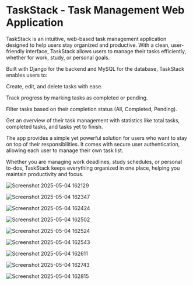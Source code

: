 # TaskStack - Task Management Web Application

TaskStack is an intuitive, web-based task management application designed to help users stay organized and productive. With a clean, user-friendly interface, TaskStack allows users to manage their tasks efficiently, whether for work, study, or personal goals.

Built with Django for the backend and MySQL for the database, TaskStack enables users to:

Create, edit, and delete tasks with ease.

Track progress by marking tasks as completed or pending.

Filter tasks based on their completion status (All, Completed, Pending).

Get an overview of their task management with statistics like total tasks, completed tasks, and tasks yet to finish.

The app provides a simple yet powerful solution for users who want to stay on top of their responsibilities. It comes with secure user authentication, allowing each user to manage their own task list.

Whether you are managing work deadlines, study schedules, or personal to-dos, TaskStack keeps everything organized in one place, helping you maintain productivity and focus.


![Screenshot 2025-05-04 162129](https://github.com/user-attachments/assets/dae0c087-3010-44eb-94bd-145132920d89)

![Screenshot 2025-05-04 162347](https://github.com/user-attachments/assets/985a63c6-daac-4e13-80e3-fe3ca112ad37)

![Screenshot 2025-05-04 162424](https://github.com/user-attachments/assets/40fd08ea-ed46-460c-ad8a-1a18adbb566f)

![Screenshot 2025-05-04 162502](https://github.com/user-attachments/assets/0a1b4447-8efa-4c9b-95d8-c550178896c1)

![Screenshot 2025-05-04 162524](https://github.com/user-attachments/assets/f507c58f-8d13-467a-936b-b4f462b5f826)

![Screenshot 2025-05-04 162543](https://github.com/user-attachments/assets/2c53c152-cbff-4505-963e-2b2713b4ffc6)

![Screenshot 2025-05-04 162611](https://github.com/user-attachments/assets/96a5c23e-8187-4679-b40a-39e69048cbeb)

![Screenshot 2025-05-04 162743](https://github.com/user-attachments/assets/54f69ff5-2df5-4165-a0f6-bc3a078e6f01)

![Screenshot 2025-05-04 162815](https://github.com/user-attachments/assets/a9e45f30-cd8b-473e-ac44-3fb46f1d8953)







